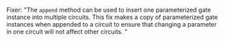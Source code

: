 Fixer: "The ``append`` method can be used to insert one parameterized gate instance into multiple circuits. This fix makes a copy of parameterized gate instances when appended to a circuit to ensure that changing a parameter in one circuit will not affect other circuits. "